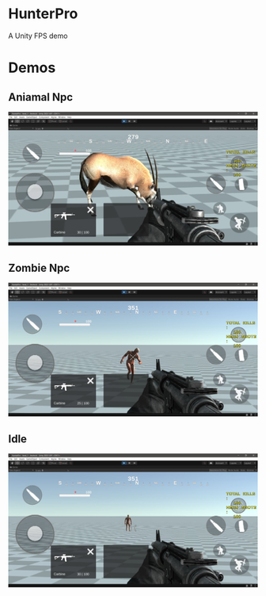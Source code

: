 # HunterPro
A Unity FPS demo

# Demos
## Aniamal Npc
![output](https://github.com/Alavy/HunterPro/blob/4414f4265a78abb0b2c1d087dfc55b97133a7eaa/DemoPics/Animal.JPG)
## Zombie Npc
![output](https://github.com/Alavy/HunterPro/blob/4414f4265a78abb0b2c1d087dfc55b97133a7eaa/DemoPics/Zombie.JPG)
## Idle
![output](https://github.com/Alavy/HunterPro/blob/4414f4265a78abb0b2c1d087dfc55b97133a7eaa/DemoPics/idle.JPG)
